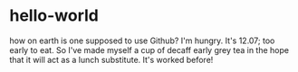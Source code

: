 # hello-world
how on earth is one supposed to use Github?
I'm hungry. It's 12.07; too early to eat. So I've made myself a cup of decaff early grey tea in the hope that it will act as a lunch substitute. It's worked before!
